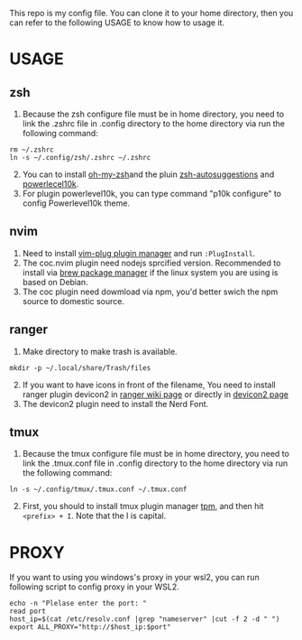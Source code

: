 This repo is my config file. You can clone it to your home directory, then you can refer to the following USAGE to know how to usage it.  

# USAGE

## zsh
1. Because the zsh configure file must be in home directory, you need to link the .zshrc file in .config directory to the home directory via run the following command: 
```
rm ~/.zshrc
ln -s ~/.config/zsh/.zshrc ~/.zshrc 
```
2. You can to install [oh-my-zsh](https://ohmyz.sh/#install)and the pluin [zsh-autosuggestions](https://github.com/zsh-users/zsh-autosuggestions) and [powerlecel10k](https://github.com/romkatv/powerlevel10k). 
3. For plugin powerlevel10k, you can type command "p10k configure" to config Powerlevel10k theme. 

## nvim
1. Need to install [vim-plug plugin manager](https://github.com/junegunn/vim-plug) and run `:PlugInstall`. 
2. The coc.nvim plugin need nodejs sprcified version. Recommended to install via [brew package manager](https://brew.sh/) if the linux system you are using is based on Debian. 
3. The coc plugin need dowmload via npm, you'd better swich the npm source to domestic source.

## ranger
1. Make directory to make trash is available.
```
mkdir -p ~/.local/share/Trash/files 
```
2. If you want to have icons in front of the filename, You need to install ranger plugin devicon2 in [ranger wiki page](https://github.com/ranger/ranger/wiki) or directly in [devicon2 page](https://github.com/cdump/ranger-devicons2)
3. The devicon2 plugin need to install the Nerd Font. 

## tmux
1. Because the tmux configure file must be in home directory, you need to link the .tmux.conf file in .config directory to the home directory via run the following command: 
```
ln -s ~/.config/tmux/.tmux.conf ~/.tmux.conf
```
2. First, you should to install tmux plugin manager [tpm](https://github.com/tmux-plugins/tpm), and then hit `<prefix> + I`. Note that the I is capital.  

# PROXY

If you want to using you windows's proxy in your wsl2, you can run following script to config proxy in your WSL2. 
```
echo -n "Plelase enter the port: "
read port
host_ip=$(cat /etc/resolv.conf |grep "nameserver" |cut -f 2 -d " ")
export ALL_PROXY="http://$host_ip:$port" 
```
